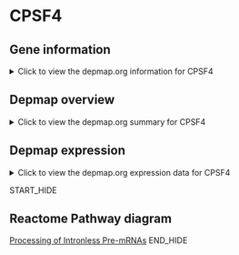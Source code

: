 <h1>CPSF4</h1>

<h2>Gene information</h2>
<details>
  <summary>Click to view the depmap.org information for CPSF4</summary>
  <iframe src="https://depmap.org/portal/gene/CPSF4?tab=about" style="border:none;width:100%;height:800px"></iframe>
</details>

<h2>Depmap overview</h2>
<details>
  <summary>Click to view the depmap.org summary for CPSF4</summary>
  <iframe src="https://depmap.org/portal/gene/CPSF4?tab=overview" style="border:none;width:100%;height:800px"></iframe>
</details>

<h2>Depmap expression</h2>
<details>
  <summary>Click to view the depmap.org expression data for CPSF4</summary>
  <iframe src="https://depmap.org/portal/gene/CPSF4?tab=characterization" style="border:none;width:100%;height:800px"></iframe>
</details>


START_HIDE
<h2>Reactome Pathway diagram</h2>
<a href="https://reactome.org/PathwayBrowser/#/R-HSA-77595">Processing of Intronless Pre-mRNAs</a>
END_HIDE



